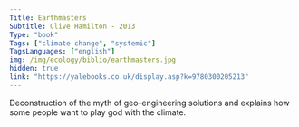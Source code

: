 ```yaml
---
Title: Earthmasters
Subtitle: Clive Hamilton - 2013
Type: "book"
Tags: ["climate change", "systemic"]
TagsLanguages: ["english"]
img: /img/ecology/biblio/earthmasters.jpg
hidden: true
link: "https://yalebooks.co.uk/display.asp?k=9780300205213"
---
```


Deconstruction of the myth of geo-engineering solutions and explains how some people want to play god with the climate.